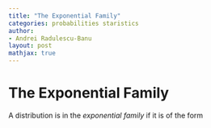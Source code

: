 ```yaml
---
title: "The Exponential Family"
categories: probabilities staristics
author:
- Andrei Radulescu-Banu
layout: post
mathjax: true
---
```


# The Exponential Family

A distribution is in the _exponential family_ if it is of the form

